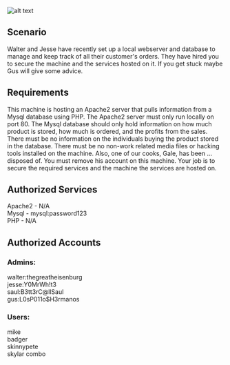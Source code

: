 ![alt text](https://upload.wikimedia.org/wikipedia/commons/7/77/Breaking_Bad_logo.svg)

## Scenario  
Walter and Jesse have recently set up a local webserver and database to manage and keep track of all their customer's orders. They have hired you to secure the machine and the services hosted on it. If you get stuck maybe Gus will give some advice.
## Requirements  
This machine is hosting an Apache2 server that pulls information from a Mysql database using PHP. The Apache2 server must only run locally on port 80. The Mysql database should only hold information on how much product is stored, how much is ordered, and the profits from the sales. There must be no information on the individuals buying the product stored in the database. There must be no non-work related media files or hacking tools installed on the machine. Also, one of our cooks, Gale, has been ... disposed of. You must remove his account on this machine. Your job is to secure the required services and the machine the services are hosted on.

## Authorized Services  
Apache2 - N/A  
Mysql - mysql:password123  
PHP - N/A  

## Authorized Accounts  
### Admins:  
walter:thegreatheisenburg  
jesse:Y0MrWh!t3  
saul:B3tt3rC@llSaul  
gus:L0sP011o$H3rmanos  

### Users:  
mike  
badger  
skinnypete  
skylar
combo
